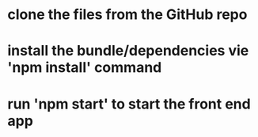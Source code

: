 # clone the files from the GitHub repo
# install the bundle/dependencies vie 'npm install' command
# run 'npm start' to start the front end app

